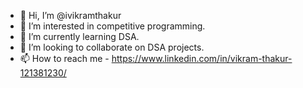 - 👋 Hi, I’m @ivikramthakur
- 👀 I’m interested in competitive programming.
- 🌱 I’m currently learning DSA.
- 💞️ I’m looking to collaborate on DSA projects.
- 📫 How to reach me - https://www.linkedin.com/in/vikram-thakur-121381230/

<!---
ivikramthakur/ivikramthakur is a ✨ special ✨ repository because its `README.md` (this file) appears on your GitHub profile.
You can click the Preview link to take a look at your changes.
--->
